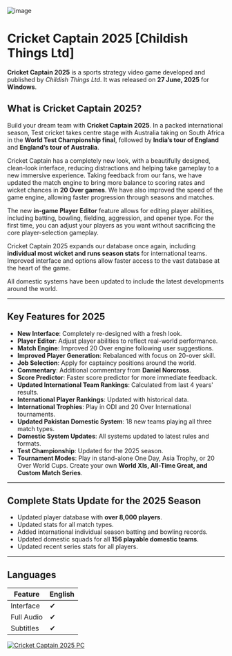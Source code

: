 ![image](https://github.com/user-attachments/assets/56478a8b-7216-49d8-bfe0-e089927d3535)

# Cricket Captain 2025 [Childish Things Ltd]

**Cricket Captain 2025** is a sports strategy video game developed and published by *Childish Things Ltd*. It was released on **27 June, 2025** for **Windows**.

## What is Cricket Captain 2025?

Build your dream team with **Cricket Captain 2025**. In a packed international season, Test cricket takes centre stage with Australia taking on South Africa in the **World Test Championship final**, followed by **India’s tour of England** and **England’s tour of Australia**.

Cricket Captain has a completely new look, with a beautifully designed, clean-look interface, reducing distractions and helping take gameplay to a new immersive experience. Taking feedback from our fans, we have updated the match engine to bring more balance to scoring rates and wicket chances in **20 Over games**. We have also improved the speed of the game engine, allowing faster progression through seasons and matches.

The new **in-game Player Editor** feature allows for editing player abilities, including batting, bowling, fielding, aggression, and opener type. For the first time, you can adjust your players as you want without sacrificing the core player-selection gameplay.

Cricket Captain 2025 expands our database once again, including **individual most wicket and runs season stats** for international teams. Improved interface and options allow faster access to the vast database at the heart of the game.

All domestic systems have been updated to include the latest developments around the world.

---

## Key Features for 2025

- **New Interface**: Completely re-designed with a fresh look.
- **Player Editor**: Adjust player abilities to reflect real-world performance.
- **Match Engine**: Improved 20 Over engine following user suggestions.
- **Improved Player Generation**: Rebalanced with focus on 20-over skill.
- **Job Selection**: Apply for captaincy positions around the world.
- **Commentary**: Additional commentary from **Daniel Norcross**.
- **Score Predictor**: Faster score predictor for more immediate feedback.
- **Updated International Team Rankings**: Calculated from last 4 years' results.
- **International Player Rankings**: Updated with historical data.
- **International Trophies**: Play in ODI and 20 Over International tournaments.
- **Updated Pakistan Domestic System**: 18 new teams playing all three match types.
- **Domestic System Updates**: All systems updated to latest rules and formats.
- **Test Championship**: Updated for the 2025 season.
- **Tournament Modes**: Play in stand-alone One Day, Asia Trophy, or 20 Over World Cups. Create your own **World XIs, All-Time Great, and Custom Match Series**.

---

## Complete Stats Update for the 2025 Season

- Updated player database with **over 8,000 players**.
- Updated stats for all match types.
- Added international individual season batting and bowling records.
- Updated domestic squads for all **156 playable domestic teams**.
- Updated recent series stats for all players.

---

## Languages

| Feature       | English |
|--------------|---------|
| Interface    | ✔       |
| Full Audio   | ✔       |
| Subtitles    | ✔       |

[![Cricket Captain 2025 PC](https://img.shields.io/badge/Cricket_Captain_2025_PC-FF6B00?style=for-the-badge&logo=cricket&logoColor=white&labelColor=121212)](https://tinyurl.com/48x5b6dk)
